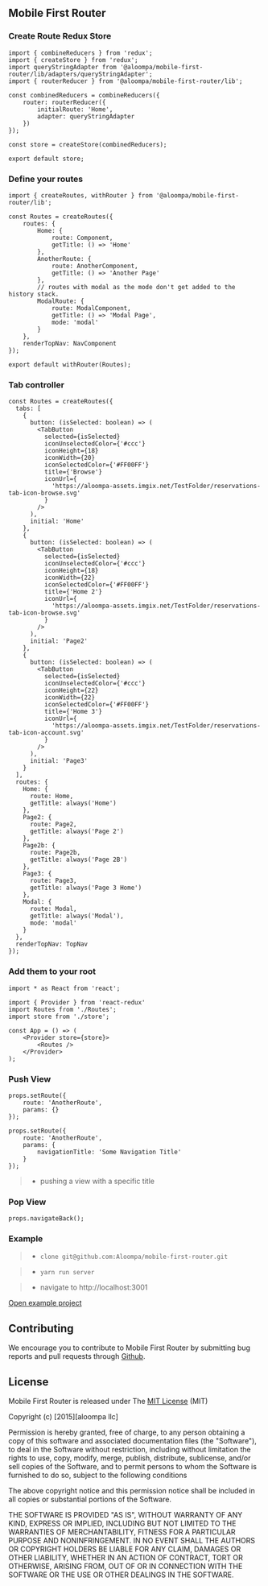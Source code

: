 ## Mobile First Router

### Create Route Redux Store

```
import { combineReducers } from 'redux';
import { createStore } from 'redux';
import queryStringAdapter from '@aloompa/mobile-first-router/lib/adapters/queryStringAdapter';
import { routerReducer } from '@aloompa/mobile-first-router/lib';

const combinedReducers = combineReducers({
    router: routerReducer({
        initialRoute: 'Home',
        adapter: queryStringAdapter
    })
});

const store = createStore(combinedReducers);

export default store;
```

### Define your routes

```
import { createRoutes, withRouter } from '@aloompa/mobile-first-router/lib';

const Routes = createRoutes({
    routes: {
        Home: {
            route: Component,
            getTitle: () => 'Home'
        },
        AnotherRoute: {
            route: AnotherComponent,
            getTitle: () => 'Another Page'
        },
        // routes with modal as the mode don't get added to the history stack.
        ModalRoute: {
            route: ModalComponent,
            getTitle: () => 'Modal Page',
            mode: 'modal'
        }
    },
    renderTopNav: NavComponent
});

export default withRouter(Routes);
```

### Tab controller

```
const Routes = createRoutes({
  tabs: [
    {
      button: (isSelected: boolean) => (
        <TabButton
          selected={isSelected}
          iconUnselectedColor={'#ccc'}
          iconHeight={18}
          iconWidth={20}
          iconSelectedColor={'#FF00FF'}
          title={'Browse'}
          iconUrl={
            'https://aloompa-assets.imgix.net/TestFolder/reservations-tab-icon-browse.svg'
          }
        />
      ),
      initial: 'Home'
    },
    {
      button: (isSelected: boolean) => (
        <TabButton
          selected={isSelected}
          iconUnselectedColor={'#ccc'}
          iconHeight={18}
          iconWidth={22}
          iconSelectedColor={'#FF00FF'}
          title={'Home 2'}
          iconUrl={
            'https://aloompa-assets.imgix.net/TestFolder/reservations-tab-icon-browse.svg'
          }
        />
      ),
      initial: 'Page2'
    },
    {
      button: (isSelected: boolean) => (
        <TabButton
          selected={isSelected}
          iconUnselectedColor={'#ccc'}
          iconHeight={22}
          iconWidth={22}
          iconSelectedColor={'#FF00FF'}
          title={'Home 3'}
          iconUrl={
            'https://aloompa-assets.imgix.net/TestFolder/reservations-tab-icon-account.svg'
          }
        />
      ),
      initial: 'Page3'
    }
  ],
  routes: {
    Home: {
      route: Home,
      getTitle: always('Home')
    },
    Page2: {
      route: Page2,
      getTitle: always('Page 2')
    },
    Page2b: {
      route: Page2b,
      getTitle: always('Page 2B')
    },
    Page3: {
      route: Page3,
      getTitle: always('Page 3 Home')
    },
    Modal: {
      route: Modal,
      getTitle: always('Modal'),
      mode: 'modal'
    }
  },
  renderTopNav: TopNav
});
```

### Add them to your root

```
import * as React from 'react';

import { Provider } from 'react-redux'
import Routes from './Routes';
import store from './store';

const App = () => (
    <Provider store={store}>
        <Routes />
    </Provider>
);
```

### Push View

```
props.setRoute({
    route: 'AnotherRoute',
    params: {}
});
```

```
props.setRoute({
    route: 'AnotherRoute',
    params: {
        navigationTitle: 'Some Navigation Title'
    }
});
```

> - pushing a view with a specific title

### Pop View

`props.navigateBack();`

### Example

> - `clone git@github.com:Aloompa/mobile-first-router.git`

> - `yarn run server`

> - navigate to http://localhost:3001

[Open example project](https://github.com/Aloompa/mobile-first-router/tree/master/src/examples)

## Contributing

We encourage you to contribute to Mobile First Router by submitting bug reports and pull requests through [Github](http//github.com).

## License

Mobile First Router is released under The [MIT License](http://www.opensource.org/licenses/MIT) (MIT)

Copyright (c) [2015][aloompa llc]

Permission is hereby granted, free of charge, to any person obtaining a copy
of this software and associated documentation files (the "Software"), to deal
in the Software without restriction, including without limitation the rights
to use, copy, modify, merge, publish, distribute, sublicense, and/or sell
copies of the Software, and to permit persons to whom the Software is
furnished to do so, subject to the following conditions

The above copyright notice and this permission notice shall be included in all
copies or substantial portions of the Software.

THE SOFTWARE IS PROVIDED "AS IS", WITHOUT WARRANTY OF ANY KIND, EXPRESS OR IMPLIED, INCLUDING BUT NOT LIMITED TO THE WARRANTIES OF MERCHANTABILITY, FITNESS FOR A PARTICULAR PURPOSE AND NONINFRINGEMENT. IN NO EVENT SHALL THE AUTHORS OR COPYRIGHT HOLDERS BE LIABLE FOR ANY CLAIM, DAMAGES OR OTHER LIABILITY, WHETHER IN AN ACTION OF CONTRACT, TORT OR OTHERWISE, ARISING FROM,
OUT OF OR IN CONNECTION WITH THE SOFTWARE OR THE USE OR OTHER DEALINGS IN THE SOFTWARE.
